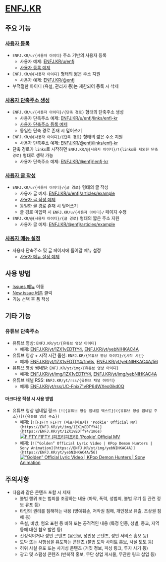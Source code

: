 # [ENFJ.KR](https://enfj.kr)

## 주요 기능

### [사용자 등록](https://github.com/OUS-KR/ENFJ.KR/issues/new?template=01-user-register-by-issue.yml)

- `ENFJ.KR/u/{사용자 아이디}` 주소 기반의 사용자 등록
  - 사용자 예제: [ENFJ.KR/u/enfj](https://enfj.kr/u/enfj)
  - [사용자 등록 예제](https://github.com/OUS-KR/ENFJ.KR/issues/1)
- `ENFJ.KR/@{사용자 아이디}` 형태의 짧은 주소 지원
  - 사용자 예제: [ENFJ.KR/@enfj](https://enfj.kr/@enfj)
- 부적절한 아이디 (욕설, 관리자 등)는 제한되어 등록 시 삭제

### [사용자 단축주소 생성](https://github.com/OUS-KR/ENFJ.KR/issues/new?template=02-user-short-url-register-by-issue.yml)

- `ENFJ.KR/u/{사용자 아이디}/{단축 경로}` 형태의 단축주소 생성
  - 사용자 단축주소 예제: [ENFJ.KR/u/enfj/links/enfj-kr](https://enfj.kr/u/enfj/links/enfj-kr)
  - [사용자 단축주소 등록 예제](https://github.com/OUS-KR/ENFJ.KR/issues/2)
  - 동일한 단축 경로 존재 시 덮어쓰기
- `ENFJ.KR/@{사용자 아이디}/{단축 경로}` 형태의 짧은 주소 지원
  - 사용자 단축주소 예제: [ENFJ.KR/@enfj/links/enfj-kr](https://enfj.kr/@enfj/links/enfj-kr)
- 단축 경로가 `links`로 시작하면 `ENFJ.KR/@{사용자 아이디}/!{links를 제외한 단축 경로}` 형태로 생략 가능
  - 사용자 단축주소 예제: [ENFJ.KR/@enfj/!enfj-kr](https://enfj.kr/@enfj/!enfj-kr)

### [사용자 글 작성](https://github.com/OUS-KR/ENFJ.KR/issues/new?template=03-user-article-writing-by-issue.yml)

- `ENFJ.KR/u/{사용자 아이디}/{글 경로}` 형태의 글 작성
  - 사용자 글 예제: [ENFJ.KR/u/enfj/articles/example](https://enfj.kr/u/enfj/articles/example)
  - [사용자 글 작성 예제](https://github.com/OUS-KR/ENFJ.KR/issues/3)
  - 동일한 글 경로 존재 시 덮어쓰기
  - 글 경로 미입력 시 `ENFJ.KR/u/{사용자 아이디}/` 페이지 수정
- `ENFJ.KR/@{사용자 아이디}/{글 경로}` 형태의 짧은 주소 지원
  - 사용자 글 예제: [ENFJ.KR/@enfj/articles/example](https://enfj.kr/@enfj/articles/example)
 
### [사용자 메뉴 설정](https://github.com/OUS-KR/ENFJ.KR/issues/new?template=04-user-menu-setting-by-issue.yml)

- 사용자 단축주소 및 글 페이지에 들어갈 메뉴 설정
  - [사용자 메뉴 설정 예제](https://github.com/OUS-KR/ENFJ.KR/issues/4)

## 사용 방법

- [Issues 메뉴](https://github.com/OUS-KR/ENFJ.KR/issues) 이동
- [New issue 버튼](https://github.com/OUS-KR/ENFJ.KR/issues/new/choose) 클릭
- 기능 선택 후 폼 작성

## 기타 기능

### 유튜브 단축주소

- 유튜브 영상: `ENFJ.KR/yt/{유튜브 영상 아이디}`
  - 예제: [ENFJ.KR/yt/1ZX1vEDTfY4](https://enfj.kr/yt/1ZX1vEDTfY4), [ENFJ.KR/yt/yebNIHKAC4A](https://enfj.kr/yt/yebNIHKAC4A)
- 유튜브 영상 + 시작 시간 옵션: `ENFJ.KR/{유튜브 영상 아이디}/{시작 시간}`
  - 예제: [ENFJ.KR/yt/1ZX1vEDTfY4/1m6s](https://enfj.kr/yt/1ZX1vEDTfY4/1m6s), [ENFJ.KR/yt/yebNIHKAC4A/56](https://enfj.kr/yt/yebNIHKAC4A/56)
- 유튜브 영상 썸네일: `ENFJ.KR/yt/img/{유튜브 영상 아이디}`
  - 예제: [ENFJ.KR/yt/img/1ZX1vEDTfY4](https://enfj.kr/yt/img/1ZX1vEDTfY4), [ENFJ.KR/yt/img/yebNIHKAC4A](https://enfj.kr/yt/img/yebNIHKAC4A)
- 유튜브 채널 RSS: `ENFJ.KR/yt/rss/{유튜브 채널 아이디}`
  - 예제: [ENFJ.KR/yt/rss/UC-Fnix71vRP64WXeo0ikd0Q](https://enfj.kr/yt/rss/UC-Fnix71vRP64WXeo0ikd0Q)

#### 마크다운 작성 시 사용 방법

- 유튜브 영상 썸네일 링크: `[![{유튜브 영상 썸네일 텍스트}]({유튜브 영상 썸네일 주소})]({유튜브 영상 주소})`
  - 예제: `[![FIFTY FIFTY (피프티피프티) 'Pookie' Official MV](https://ENFJ.KR/yt/img/1ZX1vEDTfY4)](https://ENFJ.KR/yt/1ZX1vEDTfY4/1m6s)`
  [![FIFTY FIFTY (피프티피프티) 'Pookie' Official MV](https://ENFJ.KR/yt/img/1ZX1vEDTfY4)](https://ENFJ.KR/yt/1ZX1vEDTfY4/1m6s)
  - 예제: `[![“Golden” Official Lyric Video | KPop Demon Hunters | Sony Animation](https://ENFJ.KR/yt/img/yebNIHKAC4A)](https://ENFJ.KR/yt/yebNIHKAC4A/56)`
  [![“Golden” Official Lyric Video | KPop Demon Hunters | Sony Animation](https://ENFJ.KR/yt/img/yebNIHKAC4A)](https://ENFJ.KR/yt/yebNIHKAC4A/56)

## 주의사항

- 다음과 같은 콘텐츠 포함 시 제재
  - 불법 행위 또는 범죄를 조장하는 내용 (마약, 폭력, 성범죄, 불법 무기 등 관련 정보 유포 등)
  - 타인의 권리를 침해하는 내용 (명예훼손, 저작권 침해, 개인정보 유출, 초상권 침해 등)
  - 욕설, 비방, 혐오 표현 등 비하 또는 공격적인 내용 (특정 인종, 성별, 종교, 지역 등에 대한 혐오 발언 등)
  - 선정적이거나 성인 콘텐츠 (음란물, 성인용 콘텐츠, 성인 서비스 홍보 등)
  - 도박 또는 사행심을 유도하는 콘텐츠 (불법 도박 사이트 홍보, 사설 토토 등)
  - 허위 사실 유포 또는 사기성 콘텐츠 (거짓 정보, 피싱 링크, 투자 사기 등)
  - 광고 및 스팸성 콘텐츠 (반복적 홍보, 무단 상업 게시물, 무관한 링크 삽입 등)